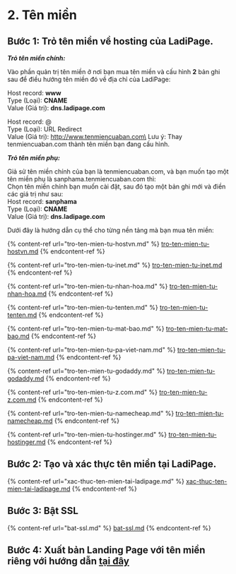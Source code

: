 # 2. Tên miền

## **Bước 1: Trỏ tên miền về hosting của LadiPage.**

_**Trỏ tên miền chính:**_

Vào phần quản trị tên miền ở nơi bạn mua tên miền và cấu hình **2** bản ghi sau để điều hướng tên miền đó về địa chỉ của LadiPage:

Host record: **www**\
Type (Loại): **CNAME**\
Value (Giá trị): **dns.ladipage.com**

Host record: @\
Type (Loại): URL Redirect\
Value (Giá trị):   http://www.tenmiencuaban.com\
Lưu ý: Thay tenmiencuaban.com thành tên miền bạn đang cấu hình.

_**Trỏ tên miền phụ:**_

Giả sử tên miền chính của bạn là tenmiencuaban.com, và bạn muốn tạo một tên miền phụ là sanphama.tenmiencuaban.com thì:\
Chọn tên miền chính bạn muốn cài đặt, sau đó tạo một bản ghi mới và điền các giá trị như sau:\
Host record: **sanphama**\
Type (Loại): **CNAME**\
Value (Giá trị): **dns.ladipage.com**

Dưới đây là hướng dẫn cụ thể cho từng nền tảng mà bạn mua tên miền:

{% content-ref url="tro-ten-mien-tu-hostvn.md" %}
[tro-ten-mien-tu-hostvn.md](tro-ten-mien-tu-hostvn.md)
{% endcontent-ref %}

{% content-ref url="tro-ten-mien-tu-inet.md" %}
[tro-ten-mien-tu-inet.md](tro-ten-mien-tu-inet.md)
{% endcontent-ref %}

{% content-ref url="tro-ten-mien-tu-nhan-hoa.md" %}
[tro-ten-mien-tu-nhan-hoa.md](tro-ten-mien-tu-nhan-hoa.md)
{% endcontent-ref %}

{% content-ref url="tro-ten-mien-tu-tenten.md" %}
[tro-ten-mien-tu-tenten.md](tro-ten-mien-tu-tenten.md)
{% endcontent-ref %}

{% content-ref url="tro-ten-mien-tu-mat-bao.md" %}
[tro-ten-mien-tu-mat-bao.md](tro-ten-mien-tu-mat-bao.md)
{% endcontent-ref %}

{% content-ref url="tro-ten-mien-tu-pa-viet-nam.md" %}
[tro-ten-mien-tu-pa-viet-nam.md](tro-ten-mien-tu-pa-viet-nam.md)
{% endcontent-ref %}

{% content-ref url="tro-ten-mien-tu-godaddy.md" %}
[tro-ten-mien-tu-godaddy.md](tro-ten-mien-tu-godaddy.md)
{% endcontent-ref %}

{% content-ref url="tro-ten-mien-tu-z.com.md" %}
[tro-ten-mien-tu-z.com.md](tro-ten-mien-tu-z.com.md)
{% endcontent-ref %}

{% content-ref url="tro-ten-mien-tu-namecheap.md" %}
[tro-ten-mien-tu-namecheap.md](tro-ten-mien-tu-namecheap.md)
{% endcontent-ref %}

{% content-ref url="tro-ten-mien-tu-hostinger.md" %}
[tro-ten-mien-tu-hostinger.md](tro-ten-mien-tu-hostinger.md)
{% endcontent-ref %}

## Bước 2: Tạo và xác thực tên miền tại LadiPage.

{% content-ref url="xac-thuc-ten-mien-tai-ladipage.md" %}
[xac-thuc-ten-mien-tai-ladipage.md](xac-thuc-ten-mien-tai-ladipage.md)
{% endcontent-ref %}

## Bước 3: Bật SSL

{% content-ref url="bat-ssl.md" %}
[bat-ssl.md](bat-ssl.md)
{% endcontent-ref %}

## Bước 4: Xuất bản Landing Page với tên miền riêng với hướng dẫn [tại đây ](https://help.ladipage.vn/ten-mien/xuat-ban-landing-page-voi-ten-mien-rieng)

